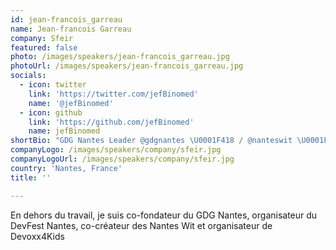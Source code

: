 ```yaml
---
id: jean-francois_garreau
name: Jean-francois Garreau
company: Sfeir
featured: false
photo: /images/speakers/jean-francois_garreau.jpg
photoUrl: /images/speakers/jean-francois_garreau.jpg
socials:
  - icon: twitter
    link: 'https://twitter.com/jefBinomed'
    name: '@jefBinomed'
  - icon: github
    link: 'https://github.com/jefBinomed'
    name: jefBinomed
shortBio: "GDG Nantes Leader @gdgnantes \U0001F418 / @nanteswit \U0001F469‍\U0001F4BB / #devoxx4Kids / #GDE Web / developer and proud to be a dev @sfeir \U0001F468‍\U0001F4BB / curious geek"
companyLogo: /images/speakers/company/sfeir.jpg
companyLogoUrl: /images/speakers/company/sfeir.jpg
country: 'Nantes, France'
title: ''

---
```


En dehors du travail, je suis co-fondateur du GDG Nantes, organisateur du DevFest Nantes, co-créateur des Nantes Wit et organisateur de Devoxx4Kids
